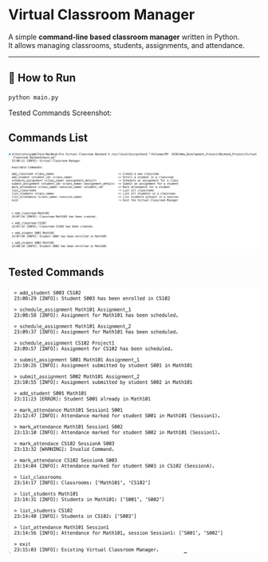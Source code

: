 # Virtual Classroom Manager

A simple **command-line based classroom manager** written in Python.  
It allows managing classrooms, students, assignments, and attendance.

---

## 🚀 How to Run

```bash
python main.py
```

Tested Commands Screenshot:

## Commands List
<img src="images/CommandsList.jpeg" alt="Commands List">


## Tested Commands
<img src="images/TestedCommands.jpeg" alt="Tested Commands">

